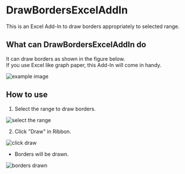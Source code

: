 # DrawBordersExcelAddIn
This is an Excel Add-In to draw borders appropriately to selected range.

## What can DrawBordersExcelAddIn do
It can draw borders as shown in the figure below.  
If you use Excel like graph paper, this Add-In will come in handy.  

![example image](https://github.com/minoru-nagasawa/DrawBordersExcelAddin/blob/master/example.png)

## How to use
1. Select the range to draw borders.  

 ![select the range](https://github.com/minoru-nagasawa/DrawBordersExcelAddin/blob/master/select.png)  

2. Click "Draw" in Ribbon.  

 ![click draw](https://github.com/minoru-nagasawa/DrawBordersExcelAddin/blob/master/click.png)  

* Borders will be drawn.  

 ![borders drawn](https://github.com/minoru-nagasawa/DrawBordersExcelAddin/blob/master/drawn.png)  
